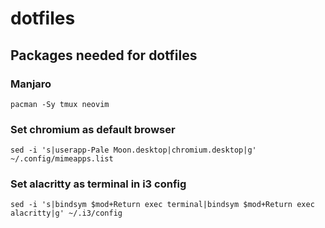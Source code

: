 # dotfiles

## Packages needed for dotfiles

### Manjaro

```
pacman -Sy tmux neovim
```

### Set chromium as default browser

```
sed -i 's|userapp-Pale Moon.desktop|chromium.desktop|g' ~/.config/mimeapps.list
```

### Set alacritty as terminal in i3 config

```
sed -i 's|bindsym $mod+Return exec terminal|bindsym $mod+Return exec alacritty|g' ~/.i3/config
```
